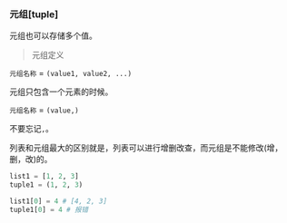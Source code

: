 ### 元组[tuple]

元组也可以存储多个值。

> 元组定义

`元组名称` = `(value1, value2, ...)`

元组只包含一个元素的时候。

`元组名称` = `(value,)`

不要忘记`,`。

列表和元组最大的区别就是，列表可以进行增删改查，而元组是不能修改(增，删，改)的。

```python
list1 = [1, 2, 3]
tuple1 = (1, 2, 3)

list1[0] = 4 # [4, 2, 3]
tuple1[0] = 4 # 报错
```